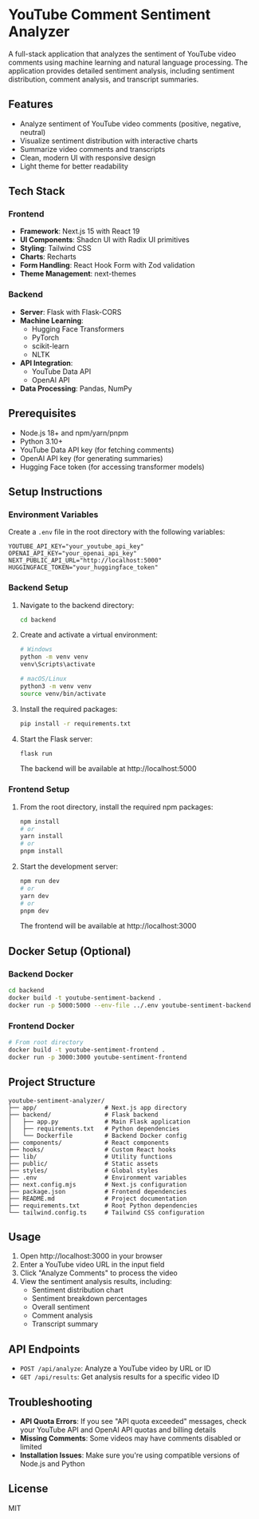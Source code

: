 # YouTube Comment Sentiment Analyzer

A full-stack application that analyzes the sentiment of YouTube video comments using machine learning and natural language processing. The application provides detailed sentiment analysis, including sentiment distribution, comment analysis, and transcript summaries.

## Features

- Analyze sentiment of YouTube video comments (positive, negative, neutral)
- Visualize sentiment distribution with interactive charts
- Summarize video comments and transcripts
- Clean, modern UI with responsive design
- Light theme for better readability

## Tech Stack

### Frontend
- **Framework**: Next.js 15 with React 19
- **UI Components**: Shadcn UI with Radix UI primitives
- **Styling**: Tailwind CSS
- **Charts**: Recharts
- **Form Handling**: React Hook Form with Zod validation
- **Theme Management**: next-themes

### Backend
- **Server**: Flask with Flask-CORS
- **Machine Learning**: 
  - Hugging Face Transformers
  - PyTorch
  - scikit-learn
  - NLTK
- **API Integration**:
  - YouTube Data API
  - OpenAI API
- **Data Processing**: Pandas, NumPy

## Prerequisites

- Node.js 18+ and npm/yarn/pnpm
- Python 3.10+
- YouTube Data API key (for fetching comments)
- OpenAI API key (for generating summaries)
- Hugging Face token (for accessing transformer models)

## Setup Instructions

### Environment Variables

Create a `.env` file in the root directory with the following variables:

```
YOUTUBE_API_KEY="your_youtube_api_key"
OPENAI_API_KEY="your_openai_api_key"
NEXT_PUBLIC_API_URL="http://localhost:5000"
HUGGINGFACE_TOKEN="your_huggingface_token"
```

### Backend Setup

1. Navigate to the backend directory:
   ```bash
   cd backend
   ```

2. Create and activate a virtual environment:
   ```bash
   # Windows
   python -m venv venv
   venv\Scripts\activate

   # macOS/Linux
   python3 -m venv venv
   source venv/bin/activate
   ```

3. Install the required packages:
   ```bash
   pip install -r requirements.txt
   ```

4. Start the Flask server:
   ```bash
   flask run
   ```
   The backend will be available at http://localhost:5000

### Frontend Setup

1. From the root directory, install the required npm packages:
   ```bash
   npm install
   # or
   yarn install
   # or
   pnpm install
   ```

2. Start the development server:
   ```bash
   npm run dev
   # or
   yarn dev
   # or
   pnpm dev
   ```
   The frontend will be available at http://localhost:3000

## Docker Setup (Optional)

### Backend Docker

```bash
cd backend
docker build -t youtube-sentiment-backend .
docker run -p 5000:5000 --env-file ../.env youtube-sentiment-backend
```

### Frontend Docker

```bash
# From root directory
docker build -t youtube-sentiment-frontend .
docker run -p 3000:3000 youtube-sentiment-frontend
```

## Project Structure

```
youtube-sentiment-analyzer/
├── app/                   # Next.js app directory
├── backend/               # Flask backend
│   ├── app.py             # Main Flask application
│   ├── requirements.txt   # Python dependencies
│   └── Dockerfile         # Backend Docker config
├── components/            # React components
├── hooks/                 # Custom React hooks
├── lib/                   # Utility functions
├── public/                # Static assets
├── styles/                # Global styles
├── .env                   # Environment variables
├── next.config.mjs        # Next.js configuration
├── package.json           # Frontend dependencies
├── README.md              # Project documentation
├── requirements.txt       # Root Python dependencies
└── tailwind.config.ts     # Tailwind CSS configuration
```

## Usage

1. Open http://localhost:3000 in your browser
2. Enter a YouTube video URL in the input field
3. Click "Analyze Comments" to process the video
4. View the sentiment analysis results, including:
   - Sentiment distribution chart
   - Sentiment breakdown percentages
   - Overall sentiment
   - Comment analysis
   - Transcript summary

## API Endpoints

- `POST /api/analyze`: Analyze a YouTube video by URL or ID
- `GET /api/results`: Get analysis results for a specific video ID

## Troubleshooting

- **API Quota Errors**: If you see "API quota exceeded" messages, check your YouTube API and OpenAI API quotas and billing details
- **Missing Comments**: Some videos may have comments disabled or limited
- **Installation Issues**: Make sure you're using compatible versions of Node.js and Python

## License

MIT 